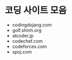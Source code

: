 # 코딩 사이트 모음
- codingdojang.com
- golf.shinh.org
- atcoder.jp
- codechef.com
- codeforces.com
- spoj.com
